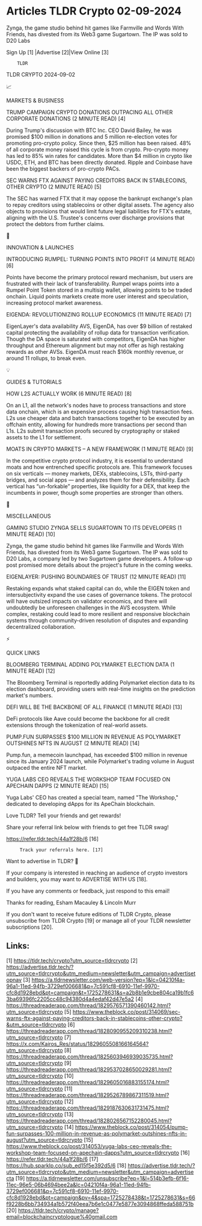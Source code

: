 # Articles TLDR Crypto 02-09-2024

Zynga, the game studio behind hit games like Farmville and Words With
Friends, has divested from its Web3 game Sugartown. The IP was sold to
D20 Labs  

 Sign Up [1] |Advertise [2]|View Online [3] 

		TLDR 

TLDR CRYPTO 2024-09-02

📈 

MARKETS & BUSINESS

 TRUMP CAMPAIGN CRYPTO DONATIONS OUTPACING ALL OTHER CORPORATE
DONATIONS (2 MINUTE READ) [4] 

 During Trump's discussion with BTC Inc. CEO David Bailey, he was
promised $100 million in donations and 5 million re-election votes for
promoting pro-crypto policy. Since then, $25 million has been raised.
48% of all corporate money raised this cycle is from crypto.
Pro-crypto money has led to 85% win rates for candidates. More than $4
million in crypto like USDC, ETH, and BTC has been directly donated.
Ripple and Coinbase have been the biggest backers of pro-crypto PACs. 

 SEC WARNS FTX AGAINST PAYING CREDITORS BACK IN STABLECOINS, OTHER
CRYPTO (2 MINUTE READ) [5] 

 The SEC has warned FTX that it may oppose the bankrupt exchange's
plan to repay creditors using stablecoins or other digital assets. The
agency also objects to provisions that would limit future legal
liabilities for FTX's estate, aligning with the U.S. Trustee's
concerns over discharge provisions that protect the debtors from
further claims. 

🚀 

INNOVATION & LAUNCHES

 INTRODUCING RUMPEL: TURNING POINTS INTO PROFIT (4 MINUTE READ) [6] 

 Points have become the primary protocol reward mechanism, but users
are frustrated with their lack of transferability. Rumpel wraps points
into a Rumpel Point Token stored in a multisig wallet, allowing points
to be traded onchain. Liquid points markets create more user interest
and speculation, increasing protocol market awareness. 

 EIGENDA: REVOLUTIONIZING ROLLUP ECONOMICS (11 MINUTE READ) [7] 

 EigenLayer's data availability AVS, EigenDA, has over $9 billion of
restaked capital protecting the availability of rollup data for
transaction verification. Though the DA space is saturated with
competitors, EigenDA has higher throughput and Ethereum alignment but
may not offer as high restaking rewards as other AVSs. EigenDA must
reach $160k monthly revenue, or around 11 rollups, to break even. 

💡 

GUIDES & TUTORIALS

 HOW L2S ACTUALLY WORK (6 MINUTE READ) [8] 

 On an L1, all the network's nodes have to process transactions and
store data onchain, which is an expensive process causing high
transaction fees. L2s use cheaper data and batch transactions together
to be executed by an offchain entity, allowing for hundreds more
transactions per second than L1s. L2s submit transaction proofs
secured by cryptography or staked assets to the L1 for settlement. 

 MOATS IN CRYPTO MARKETS – A NEW FRAMEWORK (1 MINUTE READ) [9] 

 In the competitive crypto protocol industry, it is essential to
understand moats and how entrenched specific protocols are. This
framework focuses on six verticals — money markets, DEXs,
stablecoins, LSTs, third-party bridges, and social apps — and
analyzes them for their defensibility. Each vertical has
“un-forkable” properties, like liquidity for a DEX, that keep the
incumbents in power, though some properties are stronger than others. 

🦄 

MISCELLANEOUS

 GAMING STUDIO ZYNGA SELLS SUGARTOWN TO ITS DEVELOPERS (1 MINUTE READ)
[10] 

 Zynga, the game studio behind hit games like Farmville and Words With
Friends, has divested from its Web3 game Sugartown. The IP was sold to
D20 Labs, a company led by two Sugartown game developers. A follow-up
post promised more details about the project's future in the coming
weeks. 

 EIGENLAYER: PUSHING BOUNDARIES OF TRUST (12 MINUTE READ) [11] 

 Restaking expands what staked capital can do, while the EIGEN token
and intersubjectivity expand the use cases of governance tokens. The
protocol will have outsized impacts on validator economics, and there
will undoubtedly be unforeseen challenges in the AVS ecosystem. While
complex, restaking could lead to more resilient and responsive
blockchain systems through community-driven resolution of disputes and
expanding decentralized collaboration. 

⚡ 

QUICK LINKS

 BLOOMBERG TERMINAL ADDING POLYMARKET ELECTION DATA (1 MINUTE READ)
[12] 

 The Bloomberg Terminal is reportedly adding Polymarket election data
to its election dashboard, providing users with real-time insights on
the prediction market's numbers. 

 DEFI WILL BE THE BACKBONE OF ALL FINANCE (1 MINUTE READ) [13] 

 DeFi protocols like Aave could become the backbone for all credit
extensions through the tokenization of real-world assets. 

 PUMP.FUN SURPASSES $100 MILLION IN REVENUE AS POLYMARKET OUTSHINES
NFTS IN AUGUST (2 MINUTE READ) [14] 

 Pump.fun, a memecoin launchpad, has exceeded $100 million in revenue
since its January 2024 launch, while Polymarket's trading volume in
August outpaced the entire NFT market. 

 YUGA LABS CEO REVEALS THE WORKSHOP TEAM FOCUSED ON APECHAIN DAPPS (2
MINUTE READ) [15] 

 Yuga Labs' CEO has created a special team, named "The Workshop,"
dedicated to developing dApps for its ApeChain blockchain. 

Love TLDR? Tell your friends and get rewards!

 Share your referral link below with friends to get free TLDR swag! 

 https://refer.tldr.tech/44a1f28b/6 [16] 

		 Track your referrals here. [17] 

Want to advertise in TLDR? 📰

 If your company is interested in reaching an audience of crypto
investors and builders, you may want to ADVERTISE WITH US [18]. 

 If you have any comments or feedback, just respond to this email! 

Thanks for reading, 
Esham Macauley & Lincoln Murr 

If you don't want to receive future editions of TLDR Crypto, please
unsubscribe from TLDR Crypto [19] or manage all of your TLDR
newsletter subscriptions [20]. 

 

Links:
------
[1] https://tldr.tech/crypto?utm_source=tldrcrypto
[2] https://advertise.tldr.tech/?utm_source=tldrcrypto&utm_medium=newsletter&utm_campaign=advertisetopnav
[3] https://a.tldrnewsletter.com/web-version?ep=1&lc=04210f4a-96a1-11ed-94fb-3729ef006681&p=7c591cf8-6910-11ef-9970-cfc8d1928ebd&pt=campaign&t=1725278631&s=a2b8b1e9cbe804ca19b1fc63ba69396fc2205cc48c94380d4a4edaf42d47e5a2
[4] https://threadreaderapp.com/thread/1829576571390460142.html?utm_source=tldrcrypto
[5] https://www.theblock.co/post/314069/sec-warns-ftx-against-paying-creditors-back-in-stablecoins-other-crypto?&utm_source=tldrcrypto
[6] https://threadreaderapp.com/thread/1828090955209310238.html?utm_source=tldrcrypto
[7] https://x.com/Kairos_Res/status/1829605508166164564?utm_source=tldrcrypto
[8] https://threadreaderapp.com/thread/1825603946939035735.html?utm_source=tldrcrypto
[9] https://threadreaderapp.com/thread/1829537028650029281.html?utm_source=tldrcrypto
[10] https://threadreaderapp.com/thread/1829605016883155174.html?utm_source=tldrcrypto
[11] https://threadreaderapp.com/thread/1829526789867311519.html?utm_source=tldrcrypto
[12] https://threadreaderapp.com/thread/1829187630631731475.html?utm_source=tldrcrypto
[13] https://threadreaderapp.com/thread/1828026567152280045.html?utm_source=tldrcrypto
[14] https://www.theblock.co/post/314054/pump-fun-surpasses-100-million-in-revenue-as-polymarket-outshines-nfts-in-august?utm_source=tldrcrypto
[15] https://www.theblock.co/post/314053/yuga-labs-ceo-reveals-the-workshop-team-focused-on-apechain-dapps?utm_source=tldrcrypto
[16] https://refer.tldr.tech/44a1f28b/6
[17] https://hub.sparklp.co/sub_ed15f5e392d5/6
[18] https://advertise.tldr.tech/?utm_source=tldrcrypto&utm_medium=newsletter&utm_campaign=advertisecta
[19] https://a.tldrnewsletter.com/unsubscribe?ep=1&l=514b3efb-6f16-11ec-96e5-06b4694bee2a&lc=04210f4a-96a1-11ed-94fb-3729ef006681&p=7c591cf8-6910-11ef-9970-cfc8d1928ebd&pt=campaign&pv=4&spa=1725278438&t=1725278631&s=66f9228b6bb734934a1b572f40eea7b6e1c0477e5877e3094868ffeda588751b
[20] https://tldr.tech/crypto/manage?email=blockchaincryptologue%40gmail.com
